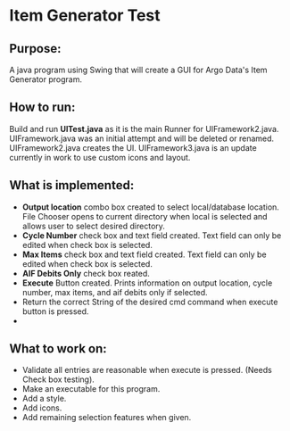 # Item Generator Test

## Purpose: 
A java program using Swing that will create a GUI for Argo Data's Item Generator program.

## How to run:
Build and run **UITest.java** as it is the main Runner for UIFramework2.java. UIFramework.java was an initial attempt and will be deleted
or renamed. UIFramework2.java creates the UI. UIFramework3.java is an update currently in work to use custom icons and layout.

## What is implemented:
- **Output location** combo box created to select local/database location. File Chooser opens to
current directory when local is selected and allows user to select desired directory. 
- **Cycle Number** check box and text field created. Text field can only be edited when check box is 
selected.
- **Max Items** check box and text field created. Text field can only be edited when check box is 
selected.
- **AIF Debits Only** check box reated.
- **Execute** Button created. Prints information on output location, cycle number, max items,
and aif debits only if selected. 
- Return the correct String of the desired cmd command when execute button is pressed.
- 
## What to work on: 
- Validate all entries are reasonable when execute is pressed. (Needs Check box testing).
- Make an executable for this program. 
- Add a style. 
- Add icons. 
- Add remaining selection features when given. 

